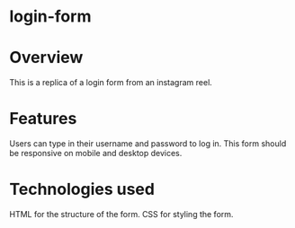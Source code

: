 # login-form
# Overview
This is a replica of a login form from an instagram reel.
# Features
Users can type in their username and password to log in.
This form should be responsive on mobile and desktop devices.
# Technologies used
HTML for the structure of the form.
CSS for styling the form.
